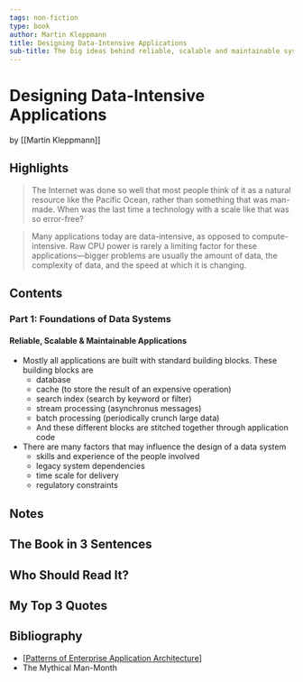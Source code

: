 ```yaml
---
tags: non-fiction
type: book
author: Martin Kleppmann
title: Designing Data-Intensive Applications
sub-title: The big ideas behind reliable, scalable and maintainable systems
---
```


# Designing Data-Intensive Applications
by [[Martin Kleppmann]]

## Highlights
> The Internet was done so well that most people think of it as a natural resource like the Pacific Ocean, rather than something that was man-made. When was the last time a technology with a scale like that was so error-free?

> Many applications today are data-intensive, as opposed to compute-intensive. Raw CPU power is rarely a limiting factor for these applications—bigger problems are usually the amount of data, the complexity of data, and the speed at which it is changing.

## Contents
### Part 1: Foundations of Data Systems
#### Reliable, Scalable & Maintainable Applications
* Mostly all applications are built with standard building blocks. These building blocks are
    * database
    * cache (to store the result of an expensive operation)
    * search index (search by keyword or filter)
    * stream processing (asynchronus messages)
    * batch processing (periodically crunch large data)
  * And these different blocks are stitched together through application code
* There are many factors that may influence the design of a data system
  * skills and experience of the people involved
  * legacy system dependencies
  * time scale for delivery
  * regulatory constraints

## Notes

## The Book in 3 Sentences

## Who Should Read It?

## My Top 3 Quotes

## Bibliography
* [[Patterns of Enterprise Application Architecture]]
* The Mythical Man-Month

[//begin]: # "Autogenerated link references for markdown compatibility"
[Patterns of Enterprise Application Architecture]: <Patterns of Enterprise Application Architecture.md> "Patterns of Enterprise Application Architecture"
[//end]: # "Autogenerated link references"
